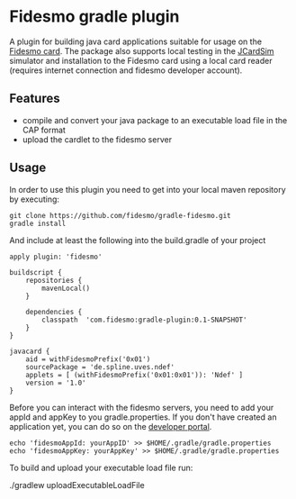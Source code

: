 Fidesmo gradle plugin
=====================

A plugin for building java card applications suitable for usage on the [Fidesmo
card](http://fidesmo.com/). The package also supports local testing in the
[JCardSim](http://jcardsim.org/) simulator and installation to the Fidesmo card using a local card
reader (requires internet connection and fidesmo developer account).

Features
--------

 * compile and convert your java package to an executable load file in the CAP format
 * upload the cardlet to the fidesmo server

Usage
-----

In order to use this plugin you need to get into your local maven repository by executing:

    git clone https://github.com/fidesmo/gradle-fidesmo.git
    gradle install

And include at least the following into the build.gradle of your project

    apply plugin: 'fidesmo'

    buildscript {
        repositories {
            mavenLocal()
        }

        dependencies {
            classpath  'com.fidesmo:gradle-plugin:0.1-SNAPSHOT'
        }
    }

    javacard {
        aid = withFidesmoPrefix('0x01')
        sourcePackage = 'de.spline.uves.ndef'
        applets = [ (withFidesmoPrefix('0x01:0x01')): 'Ndef' ]
        version = '1.0'
    }

Before you can interact with the fidesmo servers, you need to add your appId and appKey to you
gradle.properties. If you don't have created an application yet, you can do so on the [developer
portal](https://developer.fidesmo.com/).

    echo 'fidesmoAppId: yourAppID' >> $HOME/.gradle/gradle.properties
    echo 'fidesmoAppKey: yourAppKey' >> $HOME/.gradle/gradle.properties

To build and upload your executable load file run:

   ./gradlew uploadExecutableLoadFile
